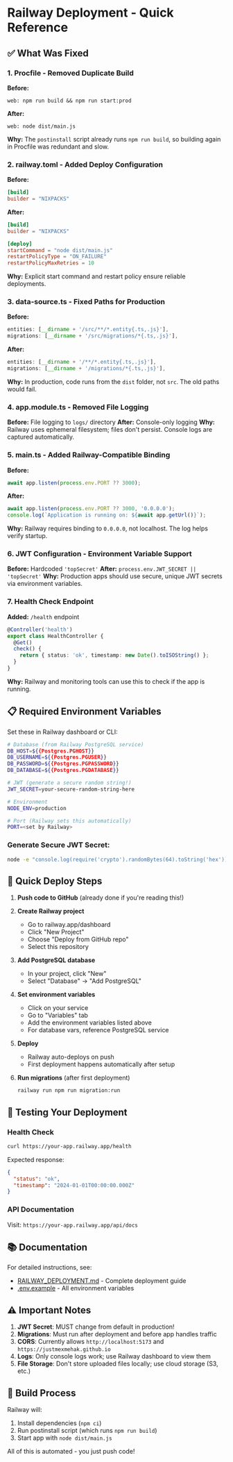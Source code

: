 # Railway Deployment - Quick Reference

## ✅ What Was Fixed

### 1. **Procfile** - Removed Duplicate Build
**Before:**
```
web: npm run build && npm run start:prod
```
**After:**
```
web: node dist/main.js
```
**Why:** The `postinstall` script already runs `npm run build`, so building again in Procfile was redundant and slow.

### 2. **railway.toml** - Added Deploy Configuration
**Before:**
```toml
[build]
builder = "NIXPACKS"
```
**After:**
```toml
[build]
builder = "NIXPACKS"

[deploy]
startCommand = "node dist/main.js"
restartPolicyType = "ON_FAILURE"
restartPolicyMaxRetries = 10
```
**Why:** Explicit start command and restart policy ensure reliable deployments.

### 3. **data-source.ts** - Fixed Paths for Production
**Before:**
```typescript
entities: [__dirname + '/src/**/*.entity{.ts,.js}'],
migrations: [__dirname + '/src/migrations/*{.ts,.js}'],
```
**After:**
```typescript
entities: [__dirname + '/**/*.entity{.ts,.js}'],
migrations: [__dirname + '/migrations/*{.ts,.js}'],
```
**Why:** In production, code runs from the `dist` folder, not `src`. The old paths would fail.

### 4. **app.module.ts** - Removed File Logging
**Before:** File logging to `logs/` directory
**After:** Console-only logging
**Why:** Railway uses ephemeral filesystem; files don't persist. Console logs are captured automatically.

### 5. **main.ts** - Added Railway-Compatible Binding
**Before:**
```typescript
await app.listen(process.env.PORT ?? 3000);
```
**After:**
```typescript
await app.listen(process.env.PORT ?? 3000, '0.0.0.0');
console.log(`Application is running on: ${await app.getUrl()}`);
```
**Why:** Railway requires binding to `0.0.0.0`, not localhost. The log helps verify startup.

### 6. **JWT Configuration** - Environment Variable Support
**Before:** Hardcoded `'topSecret'`
**After:** `process.env.JWT_SECRET || 'topSecret'`
**Why:** Production apps should use secure, unique JWT secrets via environment variables.

### 7. **Health Check Endpoint**
**Added:** `/health` endpoint
```typescript
@Controller('health')
export class HealthController {
  @Get()
  check() {
    return { status: 'ok', timestamp: new Date().toISOString() };
  }
}
```
**Why:** Railway and monitoring tools can use this to check if the app is running.

## 📋 Required Environment Variables

Set these in Railway dashboard or CLI:

```bash
# Database (from Railway PostgreSQL service)
DB_HOST=${{Postgres.PGHOST}}
DB_USERNAME=${{Postgres.PGUSER}}
DB_PASSWORD=${{Postgres.PGPASSWORD}}
DB_DATABASE=${{Postgres.PGDATABASE}}

# JWT (generate a secure random string!)
JWT_SECRET=your-secure-random-string-here

# Environment
NODE_ENV=production

# Port (Railway sets this automatically)
PORT=<set by Railway>
```

### Generate Secure JWT Secret:
```bash
node -e "console.log(require('crypto').randomBytes(64).toString('hex'))"
```

## 🚀 Quick Deploy Steps

1. **Push code to GitHub** (already done if you're reading this!)

2. **Create Railway project**
   - Go to railway.app/dashboard
   - Click "New Project"
   - Choose "Deploy from GitHub repo"
   - Select this repository

3. **Add PostgreSQL database**
   - In your project, click "New"
   - Select "Database" → "Add PostgreSQL"

4. **Set environment variables**
   - Click on your service
   - Go to "Variables" tab
   - Add the environment variables listed above
   - For database vars, reference PostgreSQL service

5. **Deploy**
   - Railway auto-deploys on push
   - First deployment happens automatically after setup

6. **Run migrations** (after first deployment)
   ```bash
   railway run npm run migration:run
   ```

## 🧪 Testing Your Deployment

### Health Check
```bash
curl https://your-app.railway.app/health
```
Expected response:
```json
{
  "status": "ok",
  "timestamp": "2024-01-01T00:00:00.000Z"
}
```

### API Documentation
Visit: `https://your-app.railway.app/api/docs`

## 📚 Documentation

For detailed instructions, see:
- [RAILWAY_DEPLOYMENT.md](./RAILWAY_DEPLOYMENT.md) - Complete deployment guide
- [.env.example](./.env.example) - All environment variables

## ⚠️ Important Notes

1. **JWT Secret**: MUST change from default in production!
2. **Migrations**: Must run after deployment and before app handles traffic
3. **CORS**: Currently allows `http://localhost:5173` and `https://justmexmehak.github.io`
4. **Logs**: Only console logs work; use Railway dashboard to view them
5. **File Storage**: Don't store uploaded files locally; use cloud storage (S3, etc.)

## 🔧 Build Process

Railway will:
1. Install dependencies (`npm ci`)
2. Run postinstall script (which runs `npm run build`)
3. Start app with `node dist/main.js`

All of this is automated - you just push code!
